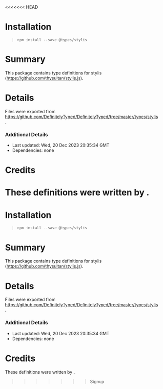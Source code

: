 <<<<<<< HEAD
# Installation
> `npm install --save @types/stylis`

# Summary
This package contains type definitions for stylis (https://github.com/thysultan/stylis.js).

# Details
Files were exported from https://github.com/DefinitelyTyped/DefinitelyTyped/tree/master/types/stylis.

### Additional Details
 * Last updated: Wed, 20 Dec 2023 20:35:34 GMT
 * Dependencies: none

# Credits
These definitions were written by .
=======
# Installation
> `npm install --save @types/stylis`

# Summary
This package contains type definitions for stylis (https://github.com/thysultan/stylis.js).

# Details
Files were exported from https://github.com/DefinitelyTyped/DefinitelyTyped/tree/master/types/stylis.

### Additional Details
 * Last updated: Wed, 20 Dec 2023 20:35:34 GMT
 * Dependencies: none

# Credits
These definitions were written by .
>>>>>>> Signup
